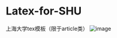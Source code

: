 # Latex-for-SHU
上海大学tex模板（限于article类）
![image](https://user-images.githubusercontent.com/102138204/235303229-ef9ab61f-e6b0-410c-8cdc-a968894c173e.png)
